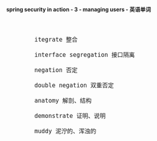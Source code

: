 #### spring security in action - 3 - managing users - 英语单词

<div style="font-size: 18px">
<br />

```
        itegrate 整合

        interface segregation 接口隔离

        negation 否定

        double negation 双重否定

        anatomy 解剖、结构

        demonstrate 证明、说明

        muddy 泥泞的、浑浊的

```
<br />
</div>
